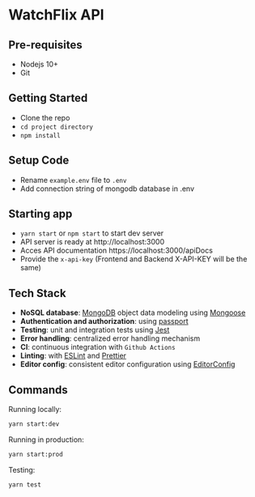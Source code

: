 # WatchFlix API

## Pre-requisites

- Nodejs 10+
- Git

## Getting Started

- Clone the repo
- `cd project directory`
- `npm install`

## Setup Code

- Rename `example.env` file to `.env` <br />
- Add connection string of mongodb database in .env

## Starting app

- `yarn start` or `npm start` to start dev server
- API server is ready at http://localhost:3000
- Acces API documentation https://localhost:3000/apiDocs
- Provide the `x-api-key` (Frontend and Backend X-API-KEY will be the same)

## Tech Stack

- **NoSQL database**: [MongoDB](https://www.mongodb.com) object data modeling using [Mongoose](https://mongoosejs.com)
- **Authentication and authorization**: using [passport](http://www.passportjs.org)
- **Testing**: unit and integration tests using [Jest](https://jestjs.io)
- **Error handling**: centralized error handling mechanism
- **CI**: continuous integration with `Github Actions`
- **Linting**: with [ESLint](https://eslint.org) and [Prettier](https://prettier.io)
- **Editor config**: consistent editor configuration using [EditorConfig](https://editorconfig.org)

## Commands

Running locally:

```bash
yarn start:dev
```

Running in production:

```bash
yarn start:prod
```

Testing:

```bash
yarn test
```
